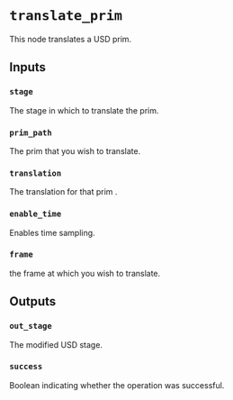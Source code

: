 # `translate_prim`

This node translates a USD prim.

## Inputs

### `stage`
The stage in which to translate the prim. 

### `prim_path`
The prim that you wish to translate. 

### `translation`
The translation for that prim . 

### `enable_time`
Enables time sampling. 

### `frame`
the frame at which you wish to translate. 

## Outputs

### `out_stage`
The modified USD stage. 

### `success`
Boolean indicating whether the operation was successful.
